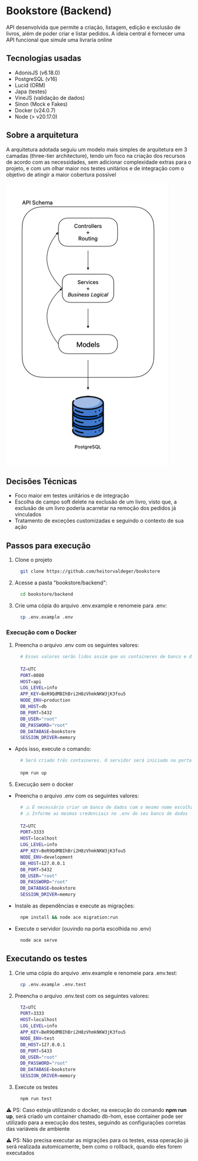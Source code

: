 # Bookstore (Backend)

API desenvolvida que permite a criação, listagem, edição e exclusão de livros, além de poder criar e listar pedidos. A ideia central é fornecer uma API funcional que simule uma livraria online

## Tecnologias usadas
- AdonisJS (v6.18.0)
- PostgreSQL (v16)
- Lucid (ORM)
- Japa (testes)
- VineJS (validação de dados)
- Sinon (Mock e Fakes)
- Docker (v24.0.7)
- Node (> v20.17.0)

## Sobre a arquitetura
A arquitetura adotada seguiu um modelo mais simples de arquitetura em 3 camadas (three-tier architecture), tendo um foco na criação dos recursos de acordo com as necessidades, sem adicionar complexidade extras para o projeto, e com um olhar maior nos testes unitários e de integração com o objetivo de atingir a maior cobertura possível

![alt text](architecture.png)

## Decisões Técnicas
- Foco maior em testes unitários e de integração
- Escolha de campo soft delete na exclusão de um livro, visto que, a exclusão de um livro poderia acarretar na remoção dos pedidos já vinculados
- Tratamento de exceções customizadas e seguindo o contexto de sua ação
  
## Passos para execução

1. Clone o projeto
    ```bash
      git clone https://github.com/heitorvaldeger/bookstore
    ```

2. Acesse a pasta "bookstore/backend":
    ```bash
      cd bookstore/backend
    ```

3. Crie uma cópia do arquivo .env.example e renomeie para .env:
    ```bash
      cp .env.example .env
    ```

### Execução com o Docker
  1. Preencha o arquivo .env com os seguintes valores:
      ```bash
        # Esses valores serão lidos assim que os containeres de banco e da API forem criados

        TZ=UTC
        PORT=8080
        HOST=api
        LOG_LEVEL=info
        APP_KEY=BeR9QdMBIhBri2H8zVhmkNKW3jK3fou5
        NODE_ENV=production
        DB_HOST=db
        DB_PORT=5432
        DB_USER="root"
        DB_PASSWORD="root"
        DB_DATABASE=bookstore
        SESSION_DRIVER=memory
      ```

  - Após isso, execute o comando:
    ```bash
      # Será criado três containeres. O servidor será iniciado na porta escolhida no .env

      npm run up
    ```

5. Execução sem o docker
  - Preencha o arquivo .env com os seguintes valores:
    ```bash
      # ⚠️ É necessário criar um banco de dados com o mesmo nome escolhido no .env
      # ⚠️ Informe as mesmas credenciais no .env do seu banco de dados

      TZ=UTC
      PORT=3333
      HOST=localhost
      LOG_LEVEL=info
      APP_KEY=BeR9QdMBIhBri2H8zVhmkNKW3jK3fou5
      NODE_ENV=development
      DB_HOST=127.0.0.1
      DB_PORT=5432
      DB_USER="root"
      DB_PASSWORD="root"
      DB_DATABASE=bookstore
      SESSION_DRIVER=memory
    ```
  - Instale as dependências e execute as migrações:
    ```bash
      npm install && node ace migration:run
    ```

  - Execute o servidor (ouvindo na porta escolhida no .env)
    ```bash
      node ace serve
    ```

## Executando os testes
1. Crie uma cópia do arquivo .env.example e renomeie para .env.test:
    ```bash
      cp .env.example .env.test
    ```

2. Preencha o arquivo .env.test com os seguintes valores:
    ```bash
      TZ=UTC
      PORT=3333
      HOST=localhost
      LOG_LEVEL=info
      APP_KEY=BeR9QdMBIhBri2H8zVhmkNKW3jK3fou5
      NODE_ENV=test
      DB_HOST=127.0.0.1
      DB_PORT=5433
      DB_USER="root"
      DB_PASSWORD="root"
      DB_DATABASE=bookstore
      SESSION_DRIVER=memory
    ```

3. Execute os testes
    ```bash
      npm run test
    ```

⚠️ PS: Caso esteja utilizando o docker, na execução do comando **npm run up**, será criado um container chamado db-hom, esse container pode ser utilizado para a execução dos testes, seguindo as configurações corretas das variáveis de ambiente

⚠️ PS: Não precisa executar as migrações para os testes, essa operação já será realizada automicamente, bem como o rollback, quando eles forem executados